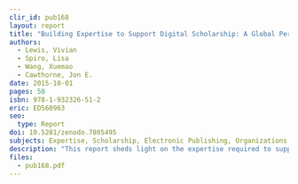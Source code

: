 ```yaml
---
clir_id: pub168
layout: report
title: "Building Expertise to Support Digital Scholarship: A Global Perspective"
authors: 
  - Lewis, Vivian
  - Spiro, Lisa
  - Wang, Xuemao
  - Cawthorne, Jon E.
date: 2015-10-01
pages: 50
isbn: 978-1-932326-51-2
eric: ED560963
seo:
  type: Report
doi: 10.5281/zenodo.7805495
subjects: Expertise, Scholarship, Electronic Publishing, Organizations (Groups), Skills, Competence, Attitudes, Foreign Countries, Skill Development, Organizational Climate, Learning, Research Libraries, Library Role, Information Technology, Universities, Interviews
description: "This report sheds light on the expertise required to support a robust and sustainable digital scholarship (DS) program. It focuses first on defining and describing the key domain knowledge, skills, competencies, and mindsets at some of the world’s most prominent digital scholarship programs. It then identifies the main strategies used to build this expertise, both formally and informally. The work is set in a global context, examining leading digital scholarship organizations in China, India, Taiwan, the United Kingdom, Germany, Mexico, Canada, and the United States. The report provides recommendations to help those currently involved in or considering embarking on a digital scholarship program."
files:
  - pub168.pdf
---
```

